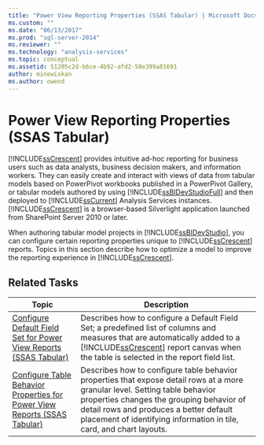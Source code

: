 ```yaml
---
title: "Power View Reporting Properties (SSAS Tabular) | Microsoft Docs"
ms.custom: ""
ms.date: "06/13/2017"
ms.prod: "sql-server-2014"
ms.reviewer: ""
ms.technology: "analysis-services"
ms.topic: conceptual
ms.assetid: 51205c2d-b6ce-4b92-afd2-58e399a81691
author: minewiskan
ms.author: owend
---
```

# Power View Reporting Properties (SSAS Tabular)
  [!INCLUDE[ssCrescent](../../includes/sscrescent-md.md)] provides intuitive ad-hoc reporting for business users such as data analysts, business decision makers, and information workers. They can easily create and interact with views of data from tabular models based on PowerPivot workbooks published in a PowerPivot Gallery, or tabular models authored by using [!INCLUDE[ssBIDevStudioFull](../../includes/ssbidevstudiofull-md.md)] and then deployed to [!INCLUDE[ssCurrent](../../includes/sscurrent-md.md)] Analysis Services instances. [!INCLUDE[ssCrescent](../../includes/sscrescent-md.md)] is a browser-based Silverlight application launched from SharePoint Server 2010 or later.  
  
 When authoring tabular model projects in [!INCLUDE[ssBIDevStudio](../../includes/ssbidevstudio-md.md)], you can configure certain reporting properties unique to [!INCLUDE[ssCrescent](../../includes/sscrescent-md.md)] reports. Topics in this section describe how to optimize a model to improve the reporting experience in [!INCLUDE[ssCrescent](../../includes/sscrescent-md.md)].  
  
## Related Tasks  
  
|Topic|Description|  
|-----------|-----------------|  
|[Configure Default Field Set for Power View Reports &#40;SSAS Tabular&#41;](power-view-configure-default-field-set-for-reports.md)|Describes how to configure a Default Field Set; a predefined list of columns and measures that are automatically added to a [!INCLUDE[ssCrescent](../../includes/sscrescent-md.md)] report canvas when the table is selected in the report field list.|  
|[Configure Table Behavior Properties for Power View Reports &#40;SSAS Tabular&#41;](power-view-configure-table-behavior-properties-for-reports.md)|Describes how to configure table behavior properties that expose detail rows at a more granular level. Setting table behavior properties changes the grouping behavior of detail rows and produces a better default placement of identifying information in tile, card, and chart layouts.|  
  
  
